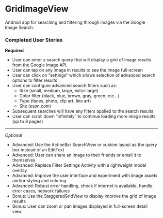 GridImageView
=============

Android app for searching and filtering through images via the Google Image Search.

### Completed User Stories

__Required__
* User can enter a search query that will display a grid of image results from the Google Image API.
* User can tap on any image in results to see the image full-screen
* User can click on "settings" which allows selection of advanced search options to filter results
* User can configure advanced search filters such as:
  * Size (small, medium, large, extra-large)
  * Color filter (black, blue, brown, gray, green, etc...)
  * Type (faces, photo, clip art, line art)
  * Site (espn.com)
* Subsequent searches will have any filters applied to the search results
* User can scroll down “infinitely” to continue loading more image results (up to 8 pages)

- - -

_Optional_
* Advanced: Use the ActionBar SearchView or custom layout as the query box instead of an EditText
* Advanced: User can share an image to their friends or email it to themselves
* Advanced: Replace Filter Settings Activity with a lightweight modal overlay
* Advanced: Improve the user interface and experiment with image assets and/or styling and coloring
* Advanced: Robust error handling, check if internet is available, handle error cases, network failures
* Bonus: Use the StaggeredGridView to display improve the grid of image results
* Bonus: User can zoom or pan images displayed in full-screen detail view
